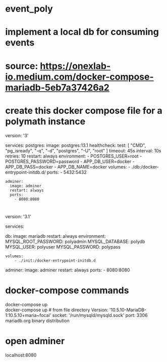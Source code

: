 # event_poly

# implement a local db for consuming events
# source: https://onexlab-io.medium.com/docker-compose-mariadb-5eb7a37426a2
# create this docker compose file for a polymath instance
version: '3'

services:
  postgres:
    image: postgres:13.1
    healthcheck:
      test: [ "CMD", "pg_isready", "-q", "-d", "postgres", "-U", "root" ]
      timeout: 45s
      interval: 10s
      retries: 10
    restart: always
    environment:
      - POSTGRES_USER=root
      - POSTGRES_PASSWORD=password
      - APP_DB_USER=docker
      - APP_DB_PASS=docker
      - APP_DB_NAME=docker
    volumes:
      - ./db:/docker-entrypoint-initdb.d/
    ports:
      - 5432:5432

    adminer:
      image: adminer
      restart: always
      ports:
        - 8080:8080

# ####################################################

version: '3.1'

services:

  db:
    image: mariadb
    restart: always
    environment:
      MYSQL_ROOT_PASSWORD: polyadmin
      MYSQL_DATABASE: polydb
      MYSQL_USER: polyuser
      MYSQL_PASSWORD: polypass
    
    volumes: 
        - ./init:/docker-entrypoint-initdb.d

  adminer:
    image: adminer
    restart: always
    ports:
      - 8080:8080

# docker-compose commands
docker-compose up	
docker-compose up # from file directory
 Version: '10.5.10-MariaDB-1:10.5.10+maria~focal'  socket: '/run/mysqld/mysqld.sock'  port: 3306  mariadb.org binary distribution

# open adminer
localhost:8080
